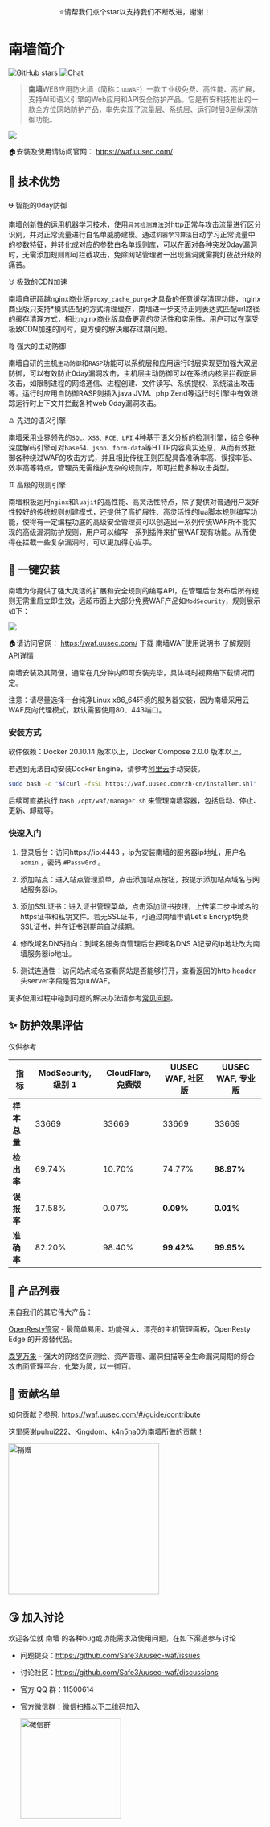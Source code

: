 <p align="center">
    ⭐请帮我们点个star以支持我们不断改进，谢谢！
</p>

# 南墙简介

[![GitHub stars](https://img.shields.io/github/stars/Safe3/uusec-waf.svg?label=关注&nbsp;南墙&style=for-the-badge)](https://github.com/Safe3/uusec-waf)
[![Chat](https://img.shields.io/badge/Discuss-加入讨论组-7289da.svg?style=for-the-badge)](https://github.com/Safe3/uusec-waf/discussions)

> **南墙**WEB应用防火墙（简称：`uuWAF`）一款工业级免费、高性能、高扩展，支持AI和语义引擎的Web应用和API安全防护产品。它是有安科技推出的一款全方位网站防护产品，率先实现了流量层、系统层、运行时层3层纵深防御功能。

![](http://waf.uusec.com/_media/waf.png)

🏠安装及使用请访问官网： https://waf.uusec.com/


## :dart: 技术优势
:ophiuchus: 智能的0day防御

南墙创新性的运用机器学习技术，使用`异常检测算法`对http正常与攻击流量进行区分识别，并对正常流量进行白名单威胁建模。通过`机器学习算法`自动学习正常流量中的参数特征，并转化成对应的参数白名单规则库，可以在面对各种突发0day漏洞时，无需添加规则即可拦截攻击，免除网站管理者一出现漏洞就需挑灯夜战升级的痛苦。

:taurus: 极致的CDN加速

南墙自研超越nginx商业版`proxy_cache_purge`才具备的任意缓存清理功能，nginx商业版只支持*模式匹配的方式清理缓存，南墙进一步支持正则表达式匹配url路径的缓存清理方式，相比nginx商业版具备更高的灵活性和实用性。用户可以在享受极致CDN加速的同时，更方便的解决缓存过期问题。

:virgo: 强大的主动防御

南墙自研的主机`主动防御`和`RASP`功能可以系统层和应用运行时层实现更加强大双层防御，可以有效防止0day漏洞攻击，主机层主动防御可以在系统内核层拦截底层攻击，如限制进程的网络通信、进程创建、文件读写、系统提权、系统溢出攻击等。运行时应用自防御RASP则插入java JVM、php Zend等运行时引擎中有效跟踪运行时上下文并拦截各种web 0day漏洞攻击。

:libra: 先进的语义引擎

南墙采用业界领先的`SQL、XSS、RCE、LFI` 4种基于语义分析的检测引擎，结合多种深度解码引擎可对`base64、json、form-data`等HTTP内容真实还原，从而有效抵御各种绕过WAF的攻击方式，并且相比传统正则匹配具备准确率高、误报率低、效率高等特点，管理员无需维护庞杂的规则库，即可拦截多种攻击类型。

:gemini: 高级的规则引擎

南墙积极运用`nginx`和`luajit`的高性能、高灵活性特点，除了提供对普通用户友好性较好的传统规则创建模式，还提供了高扩展性、高灵活性的lua脚本规则编写功能，使得有一定编程功底的高级安全管理员可以创造出一系列传统WAF所不能实现的高级漏洞防护规则，用户可以编写一系列插件来扩展WAF现有功能。从而使得在拦截一些复杂漏洞时，可以更加得心应手。




## :rocket: 一键安装

南墙为你提供了强大灵活的扩展和安全规则的编写API，在管理后台发布后所有规则无需重启立即生效，远超市面上大部分免费WAF产品如`ModSecurity`，规则展示如下：

![](http://waf.uusec.com/_media/rule.png)

🏠请访问官网： https://waf.uusec.com/ 下载 南墙WAF使用说明书 了解规则API详情

南墙安装及其简便，通常在几分钟内即可安装完毕，具体耗时视网络下载情况而定。

注意：请尽量选择一台纯净Linux x86_64环境的服务器安装，因为南墙采用云WAF反向代理模式，默认需要使用80、443端口。

### 安装方式

软件依赖：Docker 20.10.14 版本以上，Docker Compose 2.0.0 版本以上。

若遇到无法自动安装Docker Engine，请参考[阿里云](https://help.aliyun.com/zh/ecs/use-cases/install-and-use-docker-on-a-linux-ecs-instance)手动安装。

```bash
sudo bash -c "$(curl -fsSL https://waf.uusec.com/zh-cn/installer.sh)"
```

后续可直接执行 `bash /opt/waf/manager.sh` 来管理南墙容器，包括启动、停止、更新、卸载等。

### 快速入门

1. 登录后台：访问https://ip:4443 ，ip为安装南墙的服务器ip地址，用户名 `admin` ，密码 `#Passw0rd` 。

2. 添加站点：进入站点管理菜单，点击添加站点按钮，按提示添加站点域名与网站服务器ip。
3. 添加SSL证书：进入证书管理菜单，点击添加证书按钮，上传第二步中域名的https证书和私钥文件。若无SSL证书，可通过南墙申请Let's Encrypt免费SSL证书，并在证书到期前自动续期。
4. 修改域名DNS指向：到域名服务商管理后台把域名DNS A记录的ip地址改为南墙服务器ip地址。
5. 测试连通性：访问站点域名查看网站是否能够打开，查看返回的http header头server字段是否为uuWAF。

更多使用过程中碰到问题的解决办法请参考[常见问题](https://waf.uusec.com/#/guide/problems)。



## :sparkles: 防护效果评估

仅供参考

| 指标             | ModSecurity, 级别 1 | CloudFlare, 免费版 | UUSEC WAF, 社区版 | UUSEC WAF, 专业版 |
| ------------------ | -------------------- | ---------------- | --------------- | -------------- |
| **样本总量**      | 33669                | 33669            | 33669           | 33669          |
| **检出率**      | 69.74%               | 10.70%           | 74.77%          | **98.97%**     |
| **误报率** | 17.58%               | 0.07%            | **0.09%**       | **0.01%**      |
| **准确率**       | 82.20%               | 98.40%           | **99.42%**      | **99.95%**     |



## :1st_place_medal: 产品列表

来自我们的其它伟大产品：

[OpenResty管家](https://github.com/Safe3/openresty-manager) - 最简单易用、功能强大、漂亮的主机管理面板，OpenResty Edge 的开源替代品。

[森罗万象](https://github.com/Safe3/CVS) - 强大的网络空间测绘、资产管理、漏洞扫描等全生命漏洞周期的综合攻击面管理平台，化繁为简，以一御百。


## :gift_heart: 贡献名单

如何贡献？参照: https://waf.uusec.com/#/guide/contribute

这里感谢puhui222、Kingdom、[k4n5ha0](https://github.com/k4n5ha0)为南墙所做的贡献！

  <img src="https://waf.uusec.com/_media/sponsor.jpg" alt="捐赠"  height="300px" />




## :kissing_heart: 加入讨论

欢迎各位就 南墙 的各种bug或功能需求及使用问题，在如下渠道参与讨论

- 问题提交：https://github.com/Safe3/uusec-waf/issues

- 讨论社区：https://github.com/Safe3/uusec-waf/discussions

- 官方 QQ 群：11500614

- 官方微信群：微信扫描以下二维码加入

  <img src="https://waf.uusec.com/_media/weixin.jpg" alt="微信群"  height="200px" />

